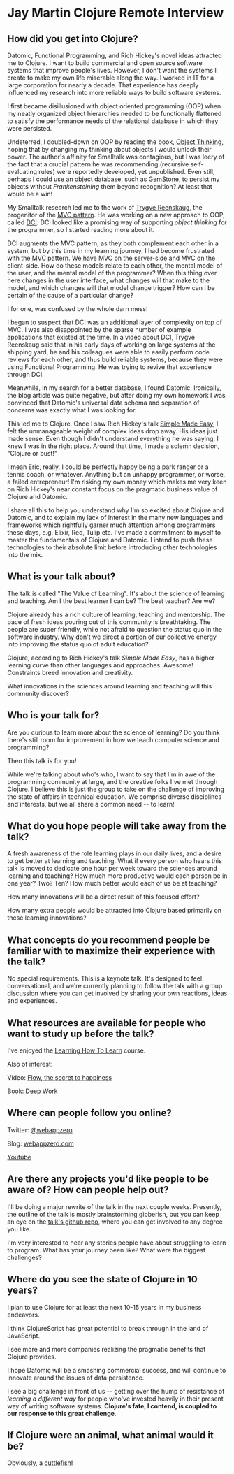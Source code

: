 # Jay Martin Clojure Remote Interview

## How did you get into Clojure?

Datomic, Functional Programming, and Rich Hickey's novel ideas attracted me to Clojure. I want to build commercial and open source software systems that improve people's lives. However, I don't want the systems I create to make my own life miserable along the way. I worked in IT for a large corporation for nearly a decade. That experience has deeply influenced my research into more reliable ways to build software systems.

I first became disillusioned with object oriented programming (OOP) when my neatly organized object hierarchies needed to be functionally flattened to satisfy the performance needs of the relational database in which they were persisted.

Undeterred, I doubled-down on OOP by reading the book, [Object Thinking](https://www.goodreads.com/book/show/43940.Object_Thinking), hoping that by changing my thinking about objects I would unlock their power. The author's affinity for Smalltalk was contagious, but I was leery of the fact that a crucial pattern he was recommending (recursive self-evaluating rules) were reportedly developed, yet unpublished. Even still, perhaps I could use an object database, such as [GemStone](https://gemtalksystems.com/products/gs64/), to persist my objects without *Frankensteining* them beyond recognition? At least that would be a win!

My Smalltalk research led me to the work of [Trygve Reenskaug](https://en.wikipedia.org/wiki/Trygve_Reenskaug), the progenitor of the [MVC pattern](https://en.wikipedia.org/wiki/Model%E2%80%93view%E2%80%93controller). He was working on a new approach to OOP, called [DCI](https://en.wikipedia.org/wiki/Data,_context_and_interaction). DCI looked like a promising way of supporting *object thinking* for the programmer, so I started reading more about it. 

DCI augments the MVC pattern, as they both complement each other in a system, but by this time in my learning journey, I had become frustrated with the MVC pattern. We have MVC on the server-side and MVC on the client-side. How do these models relate to each other, the mental model of the user, and the mental model of the programmer? When this thing over here changes in the user interface, what changes will that make to the model, and which changes will that model change trigger? How can I be certain of the cause of a particular change?

I for one, was confused by the whole darn mess!

I began to suspect that DCI was an additional layer of complexity on top of MVC. I was also disappointed by the sparse number of example applications that existed at the time. In a video about DCI, Trygve Reenskaug said that in his early days of working on large systems at the shipping yard, he and his colleagues were able to easily perform code reviews for each other, and thus build reliable systems, because they were using Functional Programming. He was trying to revive that experience through DCI.

Meanwhile, in my search for a better database, I found Datomic. Ironically, the blog article was quite negative, but after doing my own homework I was convinced that Datomic's universal data schema and separation of concerns was exactly what I was looking for.

This led me to Clojure. Once I saw Rich Hickey's talk [Simple Made Easy](https://www.infoq.com/presentations/Simple-Made-Easy), I felt the unmanageable weight of complex ideas drop away. His ideas just made sense. Even though I didn't understand everything he was saying, I knew I was in the right place. Around that time, I made a solemn decision, "Clojure or bust!"

I mean Eric, really, I could be perfectly happy being a park ranger or a tennis coach, or whatever. Anything but an unhappy programmer, or worse, a failed entrepreneur! I'm risking my own money which makes me very keen on Rich Hickey's near constant focus on the pragmatic business value of Clojure and Datomic.

I share all this to help you understand why I'm so excited about Clojure and Datomic, and to explain my lack of interest in the many new languages and frameworks which rightfully garner much attention among programmers these days, e.g. Elixir, Red, Tulip etc. I've made a commitment to myself to master the fundamentals of Clojure and Datomic. I intend to push these technologies to their absolute limit before introducing other technologies into the mix.

## What is your talk about?

The talk is called "The Value of Learning". It's about the science of learning and teaching. Am I the best learner I can be? The best teacher? Are we?

Clojure already has a rich culture of learning, teaching and mentorship. The pace of fresh ideas pouring out of this community is breathtaking. The people are super friendly, while not afraid to question the status quo in the software industry. Why don't we direct a portion of our collective energy into improving the status quo of adult education?

Clojure, according to Rich Hickey's talk *Simple Made Easy*, has a higher learning curve than other languages and approaches. Awesome! Constraints breed innovation and creativity.

What innovations in the sciences around learning and teaching will this community discover?

## Who is your talk for?

Are you curious to learn more about the science of learning? Do you think there's still room for improvement in how we teach computer science and programming?

Then this talk is for you!

While we're talking about who's who, I want to say that I'm in awe of the programming community at large, and the creative folks I've met through Clojure. I believe this is just the group to take on the challenge of improving the state of affairs in technical education. We comprise diverse disciplines and interests, but we all share a common need -- to learn!

## What do you hope people will take away from the talk?

A fresh awareness of the role learning plays in our daily lives, and a desire to get better at learning and teaching. What if every person who hears this talk is moved to dedicate one hour per week toward the sciences around learning and teaching? How much more productive would each person be in one year? Two? Ten? How much better would each of us be at teaching?

How many innovations will be a direct result of this focused effort?

How many extra people would be attracted into Clojure based primarily on these learning innovations?

## What concepts do you recommend people be familiar with to maximize their experience with the talk?

No special requirements. This is a keynote talk. It's designed to feel conversational, and we're currently planning to follow the talk with a group discussion where you can get involved by sharing your own reactions, ideas and experiences.

## What resources are available for people who want to study up before the talk?

I've enjoyed the [Learning How To Learn](https://www.coursera.org/learn/learning-how-to-learn) course.

Also of interest:

Video: [Flow, the secret to happiness](https://www.ted.com/talks/mihaly_csikszentmihalyi_on_flow)

Book: [Deep Work](https://www.goodreads.com/book/show/25744928-deep-work)

## Where can people follow you online?

Twitter: [@webappzero](https://twitter.com/webappzero)

Blog: [webappzero.com](http://webappzero.com)

[Youtube](https://www.youtube.com/channel/UC2rHyGvXk17dGxK55uoDeFw)

## Are there any projects you'd like people to be aware of? How can people help out?

I'll be doing a major rewrite of the talk in the next couple weeks. Presently, the outline of the talk is mostly brainstorming gibberish, but you can keep an eye on the [talk's github repo](https://github.com/webappzero/cr17-to-zero), where you can get involved to any degree you like.

I'm very interested to hear any stories people have about struggling to learn to program. What has your journey been like? What were the biggest challenges?

## Where do you see the state of Clojure in 10 years?

I plan to use Clojure for at least the next 10-15 years in my business endeavors.

I think ClojureScript has great potential to break through in the land of JavaScript.

I see more and more companies realizing the pragmatic benefits that Clojure provides.

I hope Datomic will be a smashing commercial success, and will continue to innovate around the issues of data persistence.

I see a big challenge in front of us -- getting over the hump of resistance of *learning a different way* for people who've invested heavily in their present way of writing software systems. **Clojure's fate, I contend, is coupled to our response to this great challenge**.

## If Clojure were an animal, what animal would it be?

Obviously, a [cuttlefish](https://en.wikipedia.org/wiki/Cuttlefish)!
